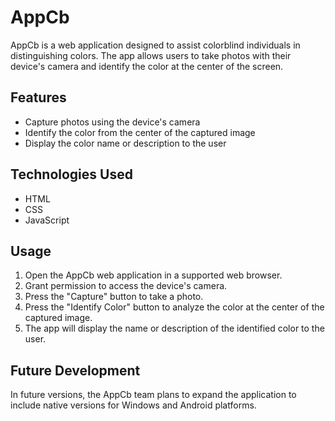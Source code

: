 # AppCb

AppCb is a web application designed to assist colorblind individuals in distinguishing colors. The app allows users to take photos with their device's camera and identify the color at the center of the screen.

## Features

- Capture photos using the device's camera
- Identify the color from the center of the captured image
- Display the color name or description to the user

## Technologies Used

- HTML
- CSS
- JavaScript

## Usage

1. Open the AppCb web application in a supported web browser.
2. Grant permission to access the device's camera.
3. Press the "Capture" button to take a photo.
4. Press the "Identify Color" button to analyze the color at the center of the captured image.
5. The app will display the name or description of the identified color to the user.

## Future Development

In future versions, the AppCb team plans to expand the application to include native versions for Windows and Android platforms.